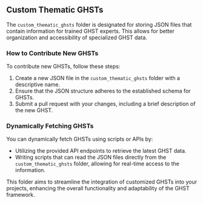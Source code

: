 ## Custom Thematic GHSTs

The `custom_thematic_ghsts` folder is designated for storing JSON files that contain information for trained GHST experts. This allows for better organization and accessibility of specialized GHST data.

### How to Contribute New GHSTs
To contribute new GHSTs, follow these steps:
1. Create a new JSON file in the `custom_thematic_ghsts` folder with a descriptive name.
2. Ensure that the JSON structure adheres to the established schema for GHSTs.
3. Submit a pull request with your changes, including a brief description of the new GHST.

### Dynamically Fetching GHSTs
You can dynamically fetch GHSTs using scripts or APIs by:
- Utilizing the provided API endpoints to retrieve the latest GHST data.
- Writing scripts that can read the JSON files directly from the `custom_thematic_ghsts` folder, allowing for real-time access to the information.

This folder aims to streamline the integration of customized GHSTs into your projects, enhancing the overall functionality and adaptability of the GHST framework.